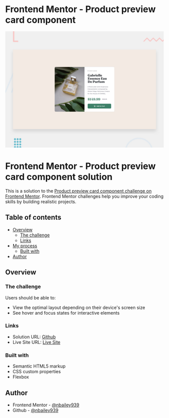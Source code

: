 # Frontend Mentor - Product preview card component

![Design preview for the Product preview card component coding challenge](./design/desktop-preview.jpg)

# Frontend Mentor - Product preview card component solution

This is a solution to the [Product preview card component challenge on Frontend Mentor](https://www.frontendmentor.io/challenges/product-preview-card-component-GO7UmttRfa). Frontend Mentor challenges help you improve your coding skills by building realistic projects.

## Table of contents

- [Overview](#overview)
  - [The challenge](#the-challenge)
  - [Links](#links)
- [My process](#my-process)
  - [Built with](#built-with)
- [Author](#author)

## Overview

### The challenge

Users should be able to:

- View the optimal layout depending on their device's screen size
- See hover and focus states for interactive elements

### Links

- Solution URL: [Github](https://github.com/nbailey939/product-preview)
- Live Site URL: [Live Site](https://nbailey939.github.io/product-preview/)

### Built with

- Semantic HTML5 markup
- CSS custom properties
- Flexbox

## Author

- Frontend Mentor - [@nbailey939](https://www.frontendmentor.io/profile/nbailey939)
- Github - [@nbailey939](https://github.com/nbailey939)
